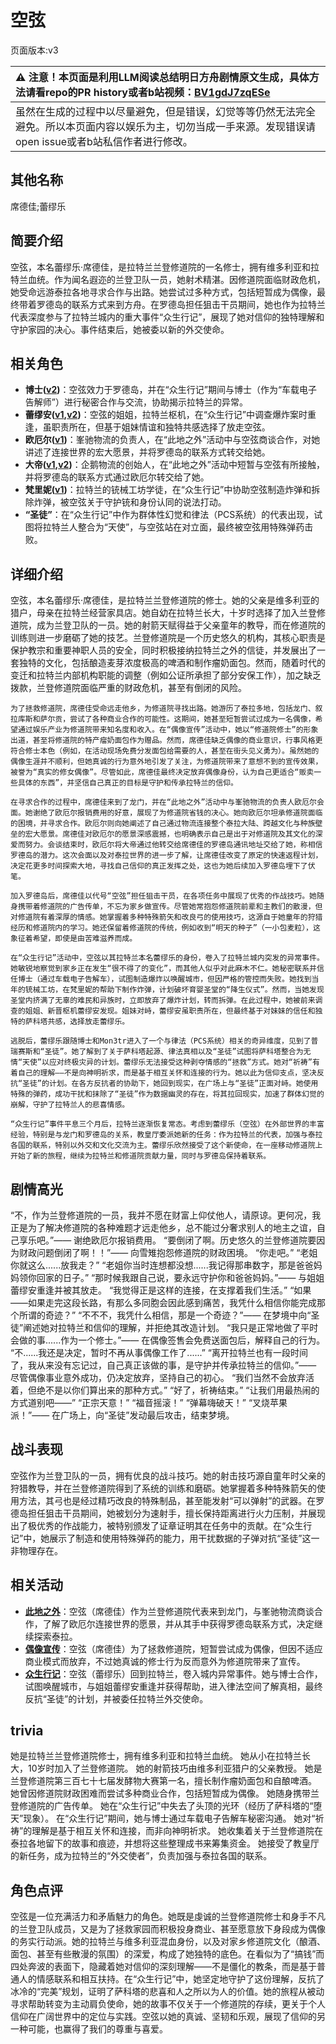 # 空弦
页面版本:v3
 

| :warning: 注意！本页面是利用LLM阅读总结明日方舟剧情原文生成，具体方法请看repo的PR history或者b站视频：[BV1gdJ7zqESe](https://www.bilibili.com/video/BV1gdJ7zqESe/)         |
|:----------------------------|
| 虽然在生成的过程中以尽量避免，但是错误，幻觉等等仍然无法完全避免。所以本页面内容以娱乐为主，切勿当成一手来源。发现错误请open issue或者b站私信作者进行修改。|



## 其他名称
席德佳;蕾缪乐
## 简要介绍
空弦，本名蕾缪乐·席德佳，是拉特兰兰登修道院的一名修士，拥有维多利亚和拉特兰血统。作为闻名遐迩的兰登卫队一员，她射术精湛。因修道院面临财政危机，她受命远游泰拉各地寻求合作与出路。她尝试过多种方式，包括短暂成为偶像，最终带着罗德岛的联系方式来到方舟。在罗德岛担任狙击干员期间，她也作为拉特兰代表深度参与了拉特兰城内的重大事件“众生行记”，展现了她对信仰的独特理解和守护家园的决心。事件结束后，她被委以新的外交使命。
## 相关角色
-   **博士([v2](extended_char_bo_shi.md))**：空弦效力于罗德岛，并在“众生行记”期间与博士（作为“车载电子告解师”）进行秘密合作与交流，协助揭示拉特兰的异常。
-   **蕾缪安([v1](../chars/char_4193_lemuen.md),[v2](char_4193_lemuen.md))**：空弦的姐姐，拉特兰枢机，在“众生行记”中调查爆炸案时重逢，虽职责所在，但基于姐妹情谊和独特共感选择了放走空弦。
-   **欧厄尔([v1](../chars/extended_char_ou_e_er.md))**：峯驰物流的负责人，在“此地之外”活动中与空弦商谈合作，对她讲述了连接世界的宏大愿景，并将罗德岛的联系方式转交给她。
-   **大帝([v1](../chars/extended_char_da_di.md),[v2](extended_char_da_di.md))**：企鹅物流的创始人，在“此地之外”活动中短暂与空弦有所接触，并将罗德岛的联系方式通过欧厄尔转交给了她。
-   **梵里妮([v1](../chars/extended_char_fan_li_ni.md))**：拉特兰的铳械工坊学徒，在“众生行记”中协助空弦制造炸弹和拆除炸弹，被空弦关于守护铳和身份认同的说法打动。
-   **“圣徒”**：在“众生行记”中作为群体性幻觉和律法（PCS系统）的代表出现，试图将拉特兰人整合为“天使”，与空弦站在对立面，最终被空弦用特殊弹药击败。
## 详细介绍
空弦，本名蕾缪乐·席德佳，是拉特兰兰登修道院的修士。她的父亲是维多利亚的猎户，母亲在拉特兰经营家具店。她自幼在拉特兰长大，十岁时选择了加入兰登修道院，成为兰登卫队的一员。她的射箭天赋得益于父亲童年的教导，而在修道院的训练则进一步磨砺了她的技艺。兰登修道院是一个历史悠久的机构，其核心职责是保护教宗和重要神职人员的安全，同时积极接纳拉特兰之外的信徒，并发展出了一套独特的文化，包括酿造麦芽浓度极高的啤酒和制作瘤奶面包。然而，随着时代的变迁和拉特兰内部机构职能的调整（例如公证所承担了部分安保工作），加之缺乏拨款，兰登修道院面临严重的财政危机，甚至有倒闭的风险。

    为了拯救修道院，席德佳受命远走他乡，为修道院寻找出路。她游历了泰拉多地，包括龙门、叙拉库斯和萨尔贡，尝试了各种商业合作的可能性。这期间，她甚至短暂尝试过成为一名偶像，希望通过娱乐产业为修道院带来知名度和收入。在“偶像宣传”活动中，她以“修道院修士”的形象出道，甚至将修道院的特产瘤奶面包作为赠品。然而，席德佳缺乏偶像的商业意识，行事风格更符合修士本色（例如，在活动现场免费分发面包给需要的人，甚至在街头见义勇为）。虽然她的偶像生涯并不顺利，但她真诚的行为意外地引发了关注，为修道院带来了意想不到的宣传效果，被誉为“真实的修女偶像”。尽管如此，席德佳最终决定放弃偶像身份，认为自己更适合“贩卖一些具体的东西”，并坚信自己真正的目标是守护和传承拉特兰的信仰。

    在寻求合作的过程中，席德佳来到了龙门，并在“此地之外”活动中与峯驰物流的负责人欧厄尔会面。她谢绝了欧厄尔报销费用的好意，展现了为修道院省钱的决心。她向欧厄尔坦承修道院面临的困境，并寻求合作。欧厄尔则向她阐述了自己通过物流连接整个泰拉大陆、跨越文化与种族壁垒的宏大愿景。席德佳对欧厄尔的愿景深感震撼，也明确表示自己是出于对修道院及其文化的深爱而努力。会谈结束时，欧厄尔将大帝通过他转交给席德佳的罗德岛通讯地址交给了她，称相信罗德岛的潜力。这次会面以及对泰拉世界的进一步了解，让席德佳改变了原定的快速返程计划，决定花更多时间探索大地，寻找自己信仰的真正发挥之处，这也为她后续加入罗德岛埋下了伏笔。

    加入罗德岛后，席德佳以代号“空弦”担任狙击干员，在各项任务中展现了优秀的作战技巧。她随身携带着修道院的广告传单，不忘为家乡做宣传。尽管她常抱怨修道院前辈和主教们的散漫，但对修道院有着深厚的情感。她掌握着多种特殊箭矢和改良弓的使用技巧，这源自于她童年的狩猎经历和修道院内的学习。她还保留着修道院的传统，例如收到“明天的种子”（一小包麦粒），这象征着希望，即使是由苦难滋养而成。

    在“众生行记”活动中，空弦以其拉特兰本名蕾缪乐的身份，卷入了拉特兰城内突发的异常事件。她敏锐地察觉到家乡正在发生“很不得了的变化”，而其他人似乎对此麻木不仁。她秘密联系并信任博士（通过车载电子告解车），试图制造爆炸以唤醒城市，但因严格的管控而失败。她找到当年的铳械工坊，在梵里妮的帮助下制作炸弹，计划破坏育婴圣堂的“降生仪式”。然而，当她发现圣堂内挤满了无辜的难民和异族时，立即放弃了爆炸计划，转而拆弹。在此过程中，她被前来调查的姐姐、新晋枢机蕾缪安发现。姐妹对峙，蕾缪安虽职责所在，但最终基于对妹妹的信任和独特的萨科塔共感，选择放走蕾缪乐。

    逃脱后，蕾缪乐跟随博士和Mon3tr进入了一个与律法（PCS系统）相关的奇异维度，见到了普瑞赛斯和“圣徒”。她了解到了关于萨科塔起源、律法真相以及“圣徒”试图将萨科塔整合为无情“天使”以应对终极灾异的计划。蕾缪乐无法接受这种剥夺情感的“拯救”方式。她对“祈祷”有着自己的理解——不是向神明祈求，而是基于相互关怀和连接的行为。她以此为信仰支点，坚决反抗“圣徒”的计划。在各方反抗者的协助下，她回到现实，在广场上与“圣徒”正面对峙。她使用特殊的弹药，成功干扰和抹除了“圣徒”作为数据幽灵的存在，将其拉回现实，加速了群体幻觉的崩解，守护了拉特兰人的悲喜情感。

    “众生行记”事件平息三个月后，拉特兰逐渐恢复常态。考虑到蕾缪乐（空弦）在外部世界的丰富经验，特别是与龙门和罗德岛的关系，教皇厅委派她新的任务：作为拉特兰的代表，加强与泰拉各国的联系，特别以外交和文化交流为主。蕾缪乐欣然接受了这个新使命，在一座移动修道院上开始了新的旅程，继续为拉特兰和修道院贡献力量，同时与罗德岛保持着联系。
## 剧情高光
“不，作为兰登修道院的一员，我并不愿在财富上仰仗他人，请原谅。更何况，我正是为了解决修道院的各种难题才远走他乡，总不能过分奢求别人的地主之谊，自己享乐吧。”—— 谢绝欧厄尔报销费用。
    “要倒闭了啊。历史悠久的兰登修道院要因为财政问题倒闭了啊！！”—— 向雪雉抱怨修道院的财政困境。
    “你走吧。” “老姐你就这么......放我走？” “老姐你当时连想都没想......我记得那串数字，那是爸爸妈妈领你回家的日子。” “那时候我跟自己说，要永远守护你和爸爸妈妈。”—— 与姐姐蕾缪安重逢并被其放走。
    “我觉得正是这样的连接，在支撑着我们生活。” “如果——如果走完这段长路，有那么多同胞会因此感到痛苦，我凭什么相信你能完成那个所谓的奇迹？” “不不不，我凭什么相信，那是一个奇迹？”—— 在梦境中向“圣徒”阐述她对拉特兰和信仰的理解，并拒绝其改造计划。
    “我只是正常地做了平时会做的事......作为一个修士。”—— 在偶像签售会免费送面包后，解释自己的行为。
    “不......我还是决定，暂时不再从事偶像工作了......” “离开拉特兰也有一段时间了，我从来没有忘记过，自己真正该做的事，是守护并传承拉特兰的信仰。”—— 尽管偶像事业意外成功，仍决定放弃，坚持自己的初心。
    “我们当然不会放弃活着，但绝不是以你们算出来的那种方式。” “好了，祈祷结束。” “让我们用最热闹的方式道别吧——” “正宗天意！” “福音摇滚！” “弹幕嗨破天！” “叉烧苹果派！”—— 在广场上，向“圣徒”发动最后攻击，结束梦境。
## 战斗表现
空弦作为兰登卫队的一员，拥有优良的战斗技巧。她的射击技巧源自童年时父亲的狩猎教导，并在兰登修道院得到了系统的训练和磨砺。她掌握着多种特殊箭矢的使用方法，其弓也是经过精巧改良的特殊制品，甚至能发射“可以弹射”的武器。在罗德岛担任狙击干员期间，她被划分为速射手，擅长保持距离进行火力压制，并展现出了极优秀的作战能力，被特别颁发了证章证明其在任务中的贡献。在“众生行记”中，她展示了制造和使用特殊弹药的能力，用干扰数据的子弹对抗“圣徒”这一非物理存在。
## 相关活动
-   **[此地之外](../stories/act15d5.md)**：空弦（席德佳）作为兰登修道院代表来到龙门，与峯驰物流商谈合作，了解了欧厄尔连接世界的愿景，并从其手中获得罗德岛联系方式，决定继续探索泰拉。
-   **[偶像宣传](../stories/story_archet_set_1.md)**：空弦（席德佳）为了拯救修道院，短暂尝试成为偶像，但因不适应商业模式而放弃，不过她真诚的修士行为反而意外为修道院带来了宣传。
-   **[众生行记](../stories/act42side.md)**：空弦（蕾缪乐）回到拉特兰，卷入城内异常事件。她与博士合作，试图唤醒城市，与姐姐蕾缪安重逢并获得帮助，进入律法空间了解真相，最终反抗“圣徒”的计划，并被委任拉特兰外交使命。
## trivia
她是拉特兰兰登修道院修士，拥有维多利亚和拉特兰血统。
    她从小在拉特兰长大，10岁时加入了兰登修道院。
    她的射箭技巧由维多利亚猎户的父亲教授。
    她是兰登修道院第三百七十七届发酵物大赛第一名，擅长制作瘤奶面包和自酿啤酒。
    她曾因修道院财政困难而尝试多种商业合作，包括短暂成为偶像。
    她随身携带兰登修道院的广告传单。
    她在“众生行记”中失去了头顶的光环（经历了萨科塔的“堕天”现象）。
    在“众生行记”期间，她与博士通过车载电子告解车秘密沟通。
    她对“祈祷”的理解是基于相互关怀和连接，而非向神明祈求。
    她收集着关于兰登修道院在泰拉各地留下的故事和痕迹，并想将这些整理成书来筹集资金。
    她接受了教皇厅的新任务，成为拉特兰的“外交使者”，负责加强与泰拉各国的联系。
## 角色点评
空弦是一位充满活力和矛盾魅力的角色。她既是虔诚的兰登修道院修士和身手不凡的兰登卫队成员，又是为了拯救家园而积极投身商业、甚至愿意放下身段成为偶像的务实行动派。她的拉特兰与维多利亚混血身份，以及对家乡修道院文化（酿酒、面包、甚至有些散漫的氛围）的深爱，构成了她独特的底色。在看似为了“搞钱”而四处奔波的表面下，隐藏着她对信仰的深刻理解——不是僵化的教条，而是基于普通人的情感联系和相互扶持。在“众生行记”中，她坚定地守护了这份理解，反抗了冰冷的“完美”规划，证明了萨科塔的悲喜和人之所以为人的价值。她的旅程从被动寻求帮助转变为主动肩负使命，她的故事不仅关于一个修道院的存续，更关于个人信仰在广阔世界中的定位与实践。空弦以她的真诚、坚韧和乐观，展现了信仰的另一种可能，也赢得了我们的尊重与喜爱。
